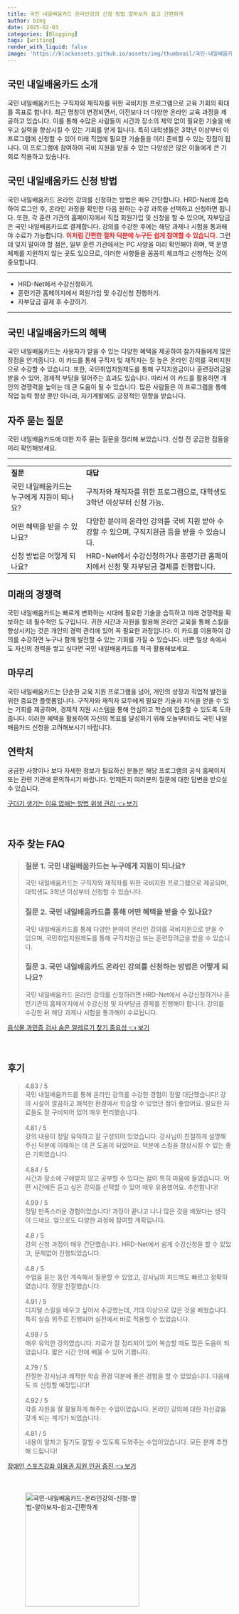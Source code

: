 ```yaml
---
title: 국민 내일배움카드 온라인강의 신청 방법 알아보자 쉽고 간편하게
author: bing
date: 2025-02-03
categories: [Blogging]
tags: [writing]
render_with_liquid: false
image: 'https://blackassets.github.io/assets/img/thumbnail/국민-내일배움카드-온라인강의-신청-방법-알아보자-쉽고-간편하게.webp'
---
```



<h2 id='국민내일배움카드소개'>국민 내일배움카드 소개</h2>

<p>국민 내일배움카드는 구직자와 재직자를 위한 국비지원 프로그램으로 교육 기회의 확대를 목표로 합니다. 최근 명칭이 변경되면서, 이전보다 더 다양한 온라인 교육 과정을 제공하고 있습니다. 이를 통해 수많은 사람들이 시간과 장소의 제약 없이 필요한 기술을 배우고 실력을 향상시킬 수 있는 기회를 얻게 됩니다. 특히 대학생들은 3학년 이상부터 이 프로그램에 신청할 수 있어 미래 직업에 필요한 기술들을 미리 준비할 수 있는 장점이 됩니다. 이 프로그램에 참여하여 국비 지원을 받을 수 있는 다양성은 많은 이들에게 큰 기회로 작용하고 있습니다.</p>

<h2 id='신청방법'>국민 내일배움카드 신청 방법</h2>

<p>국민 내일배움카드 온라인 강의를 신청하는 방법은 매우 간단합니다. HRD-Net에 접속하여  로그인 후, 온라인 과정을 확인한 다음 원하는 수강 과목을 선택하고 신청하면 됩니다. 또한, 각 훈련 기관의 홈페이지에서 직접 회원가입 및 신청을 할 수 있으며, 자부담금은 국민 내일배움카드로 결제합니다. 강의를 수강한 후에는 해당 과제나 시험을 통과해야 수료가 가능합니다.  <b><span style="color: #ee2323;">이처럼 간편한 절차 덕분에 누구든 쉽게 참여할 수 있습니다.</span></b> 그런데 잊지 말아야 할 점은, 일부 훈련 기관에서는 PC 사양을 미리 확인해야 하며, 맥 운영체제를 지원하지 않는 곳도 있으므로, 이러한 사항들을 꼼꼼히 체크하고 신청하는 것이 중요합니다.</p>

<hr />

<ul>
    <li>HRD-Net에서 수강신청하기.</li>
    <li>훈련기관 홈페이지에서 회원가입 및 수강신청 진행하기.</li>
    <li>자부담금 결제 후 수강하기.</li>
</ul>

<hr />

<h2 id='혜택'>국민 내일배움카드의 혜택</h2>

<p>국민 내일배움카드는 사용자가 받을 수 있는 다양한 혜택을 제공하여 참가자들에게 많은 장점을 안겨줍니다. 이 카드를 통해 구직자 및 재직자는 질 높은 온라인 강의를 국비지원으로 수강할 수 있습니다. 또한, 국민취업지원제도를 통해 구직지원금이나 훈련장려금을 받을 수 있어, 경제적 부담을 덜어주는 효과도 있습니다. 따라서 이 카드를 활용하면 개인의 경쟁력을 높이는 데 큰 도움이 될 수 있습니다. 많은 사람들은 이 프로그램을 통해 직업 능력 향상 뿐만 아니라, 자기계발에도 긍정적인 영향을 받습니다.</p>

<h2 id='자주묻는질문'>자주 묻는 질문</h2>

<p>국민 내일배움카드에 대한 자주 묻는 질문을 정리해 보았습니다. 신청 전 궁금한 점들을 미리 확인해보세요.</p>

<hr />

<table>
    <tr>
        <td><b>질문</b></td>
        <td><b>대답</b></td>
    </tr>
    <tr>
        <td>국민 내일배움카드는 누구에게 지원이 되나요?</td>
        <td>구직자와 재직자를 위한 프로그램으로, 대학생도 3학년 이상부터 신청 가능.</td>
    </tr>
    <tr>
        <td>어떤 혜택을 받을 수 있나요?</td>
        <td>다양한 분야의 온라인 강의를 국비 지원 받아 수강할 수 있으며, 구직지원금 등을 받을 수 있습니다.</td>
    </tr>
    <tr>
        <td>신청 방법은 어떻게 되나요?</td>
        <td>HRD-Net에서 수강신청하거나 훈련기관 홈페이지에서 신청 및 자부담금 결제를 진행합니다.</td>
    </tr>
</table>

<h2 id='미래의경쟁력'>미래의 경쟁력</h2>

<p>국민 내일배움카드는 빠르게 변화하는 시대에 필요한 기술을 습득하고 미래 경쟁력을 확보하는 데 필수적인 도구입니다. 귀한 시간과 자원을 활용해 온라인 교육을 통해 스킬을 향상시키는 것은 개인의 경력 관리에 있어 꼭 필요한 과정입니다. 이 카드를 이용하여 강의를 수강하면 누구나 함께 발전할 수 있는 기회를 가질 수 있습니다. 바쁜 일상 속에서도 자신의 경력을 쌓고 싶다면 국민 내일배움카드를 적극 활용해보세요.</p>

<h2 id='마무리'>마무리</h2>

<p>국민 내일배움카드는 단순한 교육 지원 프로그램을 넘어, 개인의 성장과 직업적 발전을 위한 중요한 플랫폼입니다. 구직자와 재직자 모두에게 필요한 기술과 지식을 얻을 수 있는 기회를 제공하며, 경제적 지원 시스템을 통해 안심하고 학습에 집중할 수 있도록 도와줍니다. 이러한 혜택을 활용하여 자신의 목표를 달성하기 위해 오늘부터라도 국민 내일배움카드 신청을 고려해보시기 바랍니다.</p>

<h2 id='연락처'>연락처</h2>

<p>궁금한 사항이나 보다 자세한 정보가 필요하신 분들은 해당 프로그램의 공식 홈페이지 또는 관련 기관에 문의하시기 바랍니다. 언제든지 여러분의 질문에 대한 답변을 받으실 수 있습니다.</p>


<p><a class="click-button" title="구더기 생기는 이유 없애는 방법 위생 관리" href="https://blackassets.github.io/posts/%EA%B5%AC%EB%8D%94%EA%B8%B0-%EC%83%9D%EA%B8%B0%EB%8A%94-%EC%9D%B4%EC%9C%A0-%EC%97%86%EC%95%A0%EB%8A%94-%EB%B0%A9%EB%B2%95-%EC%9C%84%EC%83%9D-%EA%B4%80%EB%A6%AC/" rel="dofollow">구더기 생기는 이유 없애는 방법 위생 관리 👈 보기</a></p><br>
<h2 id='자주_찾는_FAQ'>자주 찾는 FAQ</h2>
<div itemscope="" itemtype="https://schema.org/FAQPage"> 
<blockquote> 
<div itemscope="" itemprop="mainEntity" itemtype="https://schema.org/Question"> 
<h3 itemprop="name">질문 1. 국민 내일배움카드는 누구에게 지원이 되나요?</h3> 
<div itemscope="" itemprop="acceptedAnswer" itemtype="https://schema.org/Answer"> 
<span itemprop="text"> 
<p>국민 내일배움카드는 구직자와 재직자를 위한 국비지원 프로그램으로 제공되며, 대학생도 3학년 이상부터 신청할 수 있습니다.</p> 
</span> 
</div> 
</div> 

<div itemscope="" itemprop="mainEntity" itemtype="https://schema.org/Question"> 
<h3 itemprop="name">질문 2. 국민 내일배움카드를 통해 어떤 혜택을 받을 수 있나요?</h3> 
<div itemscope="" itemprop="acceptedAnswer" itemtype="https://schema.org/Answer"> 
<span itemprop="text"> 
<p>국민 내일배움카드를 통해 다양한 분야의 온라인 강의를 국비지원으로 받을 수 있으며, 국민취업지원제도를 통해 구직지원금 또는 훈련장려금을 받을 수 있습니다.</p> 
</span> 
</div> 
</div> 

<div itemscope="" itemprop="mainEntity" itemtype="https://schema.org/Question"> 
<h3 itemprop="name">질문 3. 국민 내일배움카드 온라인 강의를 신청하는 방법은 어떻게 되나요?</h3> 
<div itemscope="" itemprop="acceptedAnswer" itemtype="https://schema.org/Answer"> 
<span itemprop="text"> 
<p>국민 내일배움카드 온라인 강의를 신청하려면 HRD-Net에서 수강신청하거나 훈련기관의 홈페이지에서 수강신청 및 자부담금 결제를 진행해야 합니다. 강의를 수강한 뒤 해당 과제나 시험을 통과해야 수료됩니다.</p> 
</span> 
</div> 
</div> 
</blockquote> 
</div>
<p><a class="click-button" title="음식물 과민증 검사 숨은 알레르기 찾기 중요성" href="https://blackassets.github.io/posts/%EC%9D%8C%EC%8B%9D%EB%AC%BC-%EA%B3%BC%EB%AF%BC%EC%A6%9D-%EA%B2%80%EC%82%AC-%EC%88%A8%EC%9D%80-%EC%95%8C%EB%A0%88%EB%A5%B4%EA%B8%B0-%EC%B0%BE%EA%B8%B0-%EC%A4%91%EC%9A%94%EC%84%B1/" rel="dofollow">음식물 과민증 검사 숨은 알레르기 찾기 중요성 👈 보기</a></p><br>
<h2 id='후기'>후기</h2>
<div itemscope itemtype="https://schema.org/Product">
  <blockquote>
  <div itemprop="review" itemscope itemtype="https://schema.org/Review">
      <div itemprop="reviewRating" itemscope itemtype="https://schema.org/Rating"> <span itemprop="ratingValue">4.83</span> / <span itemprop="bestRating">5</span> </div>
      <span itemprop="reviewBody">국민 내일배움카드를 통해 온라인 강의를 수강한 경험이 정말 대단했습니다! 강의 시설이 깔끔하고 쾌적한 환경에서 학습할 수 있었던 점이 좋았어요. 필요한 자료들도 잘 구비되어 있어 매우 편리했습니다.</span>
  </div>
  <br>
  <div itemprop="review" itemscope itemtype="https://schema.org/Review">
      <div itemprop="reviewRating" itemscope itemtype="https://schema.org/Rating"> <span itemprop="ratingValue">4.81</span> / <span itemprop="bestRating">5</span> </div>
      <span itemprop="reviewBody">강의 내용이 정말 유익하고 잘 구성되어 있었습니다. 강사님이 친절하게 설명해 주신 덕분에 이해하는 데 큰 도움이 되었어요. 덕분에 스킬을 향상시킬 수 있는 좋은 기회였습니다.</span>
  </div>
  <br>
  <div itemprop="review" itemscope itemtype="https://schema.org/Review">
      <div itemprop="reviewRating" itemscope itemtype="https://schema.org/Rating"> <span itemprop="ratingValue">4.84</span> / <span itemprop="bestRating">5</span> </div>
      <span itemprop="reviewBody">시간과 장소에 구애받지 않고 공부할 수 있다는 점이 특히 마음에 들었습니다. 어떤 시간에든 듣고 싶은 강의를 선택할 수 있어 매우 유용했어요. 추천합니다!</span>
  </div>
  <br>
  <div itemprop="review" itemscope itemtype="https://schema.org/Review">
      <div itemprop="reviewRating" itemscope itemtype="https://schema.org/Rating"> <span itemprop="ratingValue">4.99</span> / <span itemprop="bestRating">5</span> </div>
      <span itemprop="reviewBody">정말 만족스러운 경험이었습니다! 과정이 끝나고 나니 많은 것을 배웠다는 생각이 드네요. 앞으로도 다양한 과정에 참여할 계획입니다.</span>
  </div>
  <br>
  <div itemprop="review" itemscope itemtype="https://schema.org/Review">
      <div itemprop="reviewRating" itemscope itemtype="https://schema.org/Rating"> <span itemprop="ratingValue">4.8</span> / <span itemprop="bestRating">5</span> </div>
      <span itemprop="reviewBody">강의 신청 과정이 매우 간단했습니다. HRD-Net에서 쉽게 수강신청을 할 수 있었고, 문제없이 진행되었습니다.</span>
  </div>
  <br>
  <div itemprop="review" itemscope itemtype="https://schema.org/Review">
      <div itemprop="reviewRating" itemscope itemtype="https://schema.org/Rating"> <span itemprop="ratingValue">4.8</span> / <span itemprop="bestRating">5</span> </div>
      <span itemprop="reviewBody">수업을 듣는 동안 계속해서 질문할 수 있었고, 강사님의 피드백도 빠르고 정확하였습니다. 정말 친절했습니다.</span>
  </div>
  <br>
  <div itemprop="review" itemscope itemtype="https://schema.org/Review">
      <div itemprop="reviewRating" itemscope itemtype="https://schema.org/Rating"> <span itemprop="ratingValue">4.91</span> / <span itemprop="bestRating">5</span> </div>
      <span itemprop="reviewBody">디지털 스킬을 배우고 싶어서 수강했는데, 기대 이상으로 많은 것을 배웠습니다. 특히 실습 위주로 진행되어 실전에서 바로 적용할 수 있었습니다.</span>
  </div>
  <br>
  <div itemprop="review" itemscope itemtype="https://schema.org/Review">
      <div itemprop="reviewRating" itemscope itemtype="https://schema.org/Rating"> <span itemprop="ratingValue">4.98</span> / <span itemprop="bestRating">5</span> </div>
      <span itemprop="reviewBody">매우 유익한 강의였습니다. 자료가 잘 정리되어 있어 복습할 때도 많은 도움이 되었습니다. 짧은 시간 안에 배울 수 있어 기쁩니다.</span>
  </div>
  <br>
  <div itemprop="review" itemscope itemtype="https://schema.org/Review">
      <div itemprop="reviewRating" itemscope itemtype="https://schema.org/Rating"> <span itemprop="ratingValue">4.79</span> / <span itemprop="bestRating">5</span> </div>
      <span itemprop="reviewBody">친절한 강사님과 쾌적한 학습 환경 덕분에 좋은 경험을 할 수 있었습니다. 다음에도 또 신청할 예정입니다!</span>
  </div>
  <br>
  <div itemprop="review" itemscope itemtype="https://schema.org/Review">
      <div itemprop="reviewRating" itemscope itemtype="https://schema.org/Rating"> <span itemprop="ratingValue">4.92</span> / <span itemprop="bestRating">5</span> </div>
      <span itemprop="reviewBody">각종 자원을 잘 활용하게 해주는 수업이었습니다. 온라인 강의에 대한 자신감을 갖게 되는 계기가 되었습니다.</span>
  </div>
  <br>
  <div itemprop="review" itemscope itemtype="https://schema.org/Review">
      <div itemprop="reviewRating" itemscope itemtype="https://schema.org/Rating"> <span itemprop="ratingValue">4.81</span> / <span itemprop="bestRating">5</span> </div>
      <span itemprop="reviewBody">내용이 알차고 필기도 잘할 수 있도록 도와주는 수업이었습니다. 모든 분께 추천해 드립니다!</span>
  </div>
  </blockquote>
</div>
<p><a class="click-button" title="장애인 스포츠강좌 이용권 지원 인권 증진" href="https://blackassets.github.io/posts/%EC%9E%A5%EC%95%A0%EC%9D%B8-%EC%8A%A4%ED%8F%AC%EC%B8%A0%EA%B0%95%EC%A2%8C-%EC%9D%B4%EC%9A%A9%EA%B6%8C-%EC%A7%80%EC%9B%90-%EC%9D%B8%EA%B6%8C-%EC%A6%9D%EC%A7%84/" rel="dofollow">장애인 스포츠강좌 이용권 지원 인권 증진 👈 보기</a></p><br>
<figure class="image"><img src="https://blackassets.github.io/assets/img/thumbnail/국민-내일배움카드-온라인강의-신청-방법-알아보자-쉽고-간편하게.webp" alt="국민-내일배움카드-온라인강의-신청-방법-알아보자-쉽고-간편하게" width="256" height="256"></figure>